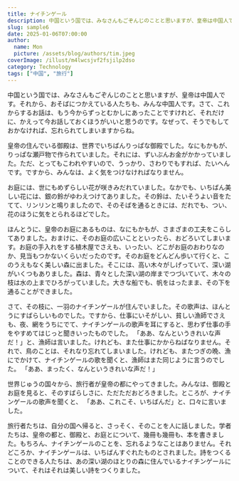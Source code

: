 ```yaml
---
title: ナイチンゲール
description: 中国という国では、みなさんもごぞんじのことと思いますが、皇帝は中国人です。
slug: sample6
date: 2025-01-06T07:00:00
author:
  name: Mon
  picture: /assets/blog/authors/tim.jpeg
coverImage: /illust/m4lwcsjvf2fsjilp2dso
category: Technology
tags: ["中国", "旅行"]
---
```


中国という国では、みなさんもごぞんじのことと思いますが、皇帝は中国人です。それから、おそばにつかえている人たちも、みんな中国人です。さて、これからするお話は、もう今からずっとむかしにあったことですけれど、それだけに、かえって今お話しておくほうがいいと思うのです。なぜって、そうでもしておかなければ、忘れられてしまいますからね。

皇帝の住んでいる御殿は、世界でいちばんりっぱな御殿でした。なにもかもが、りっぱな瀬戸物で作られていました。それには、ずいぶんお金がかかっていました。ただ、とってもこわれやすいので、うっかり、さわりでもすれば、たいへんです。ですから、みんなは、よく気をつけなければなりません。

お庭には、世にもめずらしい花が咲きみだれていました。なかでも、いちばん美しい花には、銀の鈴がゆわえつけてありました。その鈴は、たいそうよい音をたてて、リンリンと鳴りましたので、そのそばを通るときには、だれでも、つい、花のほうに気をとられるほどでした。

ほんとうに、皇帝のお庭にあるものは、なにもかもが、さまざまの工夫をこらしてありました。おまけに、そのお庭の広いことといったら、おどろいてしまいます。お庭の手入れをする植木屋でさえも、いったい、どこがお庭のおわりなのか、見当もつかないくらいだったのです。そのお庭をどんどん歩いて行くと、このうえもなく美しい森に出ました。そこには、高い木々がしげっていて、深い湖がいくつもありました。森は、青々とした深い湖の岸までつづいていて、木々の枝は水の上までひろがっていました。大きな船でも、帆をはったまま、その下を通ることができました。

さて、その枝に、一羽のナイチンゲールが住んでいました。その歌声は、ほんとうにすばらしいものでした。ですから、仕事にいそがしい、貧しい漁師でさえも、夜、網をうちにでて、ナイチンゲールの歌声を耳にすると、思わず仕事の手をやすめてはじっと聞きいったものでした。
「ああ、なんというきれいな声だ！」と、漁師は言いました。けれども、また仕事にかからねばなりません。それで、鳥のことは、それなり忘れてしまいました。けれども、またつぎの晩、漁にでかけて、ナイチンゲールの歌を聞くと、漁師はまた同じように言うのでした。
「ああ、まったく、なんというきれいな声だ！」

世界じゅうの国々から、旅行者が皇帝の都にやってきました。みんなは、御殿とお庭を見ると、そのすばらしさに、ただただおどろきました。ところが、ナイチンゲールの歌声を聞くと、
「ああ、これこそ、いちばんだ」と、口々に言いました。

旅行者たちは、自分の国へ帰ると、さっそく、そのことを人に話しました。学者たちは、皇帝の都と、御殿と、お庭とについて、幾冊も幾冊も、本を書きました。もちろん、ナイチンゲールのことを、忘れるようなことはありません。それどころか、ナイチンゲールは、いちばんすぐれたものとされました。詩をつくることのできる人たちは、あの深い湖のほとりの森に住んでいるナイチンゲールについて、それはそれは美しい詩をつくりました。
